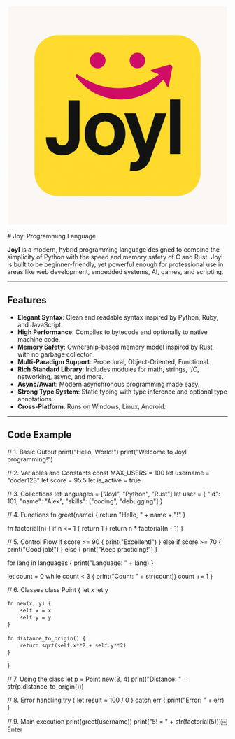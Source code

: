 <p align="center">
  <img src="assets/joyl-logo.png" alt="Joyl Logo" width="500"/>
</p>
# Joyl Programming Language

**Joyl** is a modern, hybrid programming language designed to combine the simplicity of Python with the speed and memory safety of C and Rust. Joyl is built to be beginner-friendly, yet powerful enough for professional use in areas like web development, embedded systems, AI, games, and scripting.

---

## Features

- **Elegant Syntax**: Clean and readable syntax inspired by Python, Ruby, and JavaScript.
- **High Performance**: Compiles to bytecode and optionally to native machine code.
- **Memory Safety**: Ownership-based memory model inspired by Rust, with no garbage collector.
- **Multi-Paradigm Support**: Procedural, Object-Oriented, Functional.
- **Rich Standard Library**: Includes modules for math, strings, I/O, networking, async, and more.
- **Async/Await**: Modern asynchronous programming made easy.
- **Strong Type System**: Static typing with type inference and optional type annotations.
- **Cross-Platform**: Runs on Windows, Linux, Android.

---

## Code Example

// 1. Basic Output
print("Hello, World!")
print("Welcome to Joyl programming!")

// 2. Variables and Constants
const MAX_USERS = 100
let username = "coder123"
let score = 95.5
let is_active = true

// 3. Collections
let languages = ["Joyl", "Python", "Rust"]
let user = {
    "id": 101,
    "name": "Alex",
    "skills": ["coding", "debugging"]
}

// 4. Functions
fn greet(name) {
    return "Hello, " + name + "!"
}

fn factorial(n) {
    if n <= 1 { return 1 }
    return n * factorial(n - 1)
}

// 5. Control Flow
if score >= 90 {
    print("Excellent!")
} else if score >= 70 {
    print("Good job!")
} else {
    print("Keep practicing!")
}

for lang in languages {
    print("Language: " + lang)
}

let count = 0
while count < 3 {
    print("Count: " + str(count))
    count += 1
}

// 6. Classes
class Point {
    let x
    let y
    
    fn new(x, y) {
        self.x = x
        self.y = y
    }
    
    fn distance_to_origin() {
        return sqrt(self.x**2 + self.y**2)
    }
}

// 7. Using the class
let p = Point.new(3, 4)
print("Distance: " + str(p.distance_to_origin()))

// 8. Error handling
try {
    let result = 100 / 0
} catch err {
    print("Error: " + err)
}

// 9. Main execution
print(greet(username))
print("5! = " + str(factorial(5)))￼Enter
